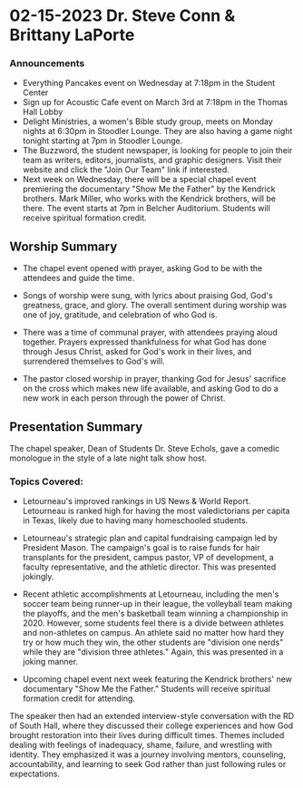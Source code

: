 # 02-15-2023 Dr. Steve Conn & Brittany LaPorte



### Announcements

- Everything Pancakes event on Wednesday at 7:18pm in the Student Center
- Sign up for Acoustic Cafe event on March 3rd at 7:18pm in the Thomas Hall Lobby  
- Delight Ministries, a women's Bible study group, meets on Monday nights at 6:30pm in Stoodler Lounge. They are also having a game night tonight starting at 7pm in Stoodler Lounge.
- The Buzzword, the student newspaper, is looking for people to join their team as writers, editors, journalists, and graphic designers. Visit their website and click the "Join Our Team" link if interested.
- Next week on Wednesday, there will be a special chapel event premiering the documentary "Show Me the Father" by the Kendrick brothers. Mark Miller, who works with the Kendrick brothers, will be there. The event starts at 7pm in Belcher Auditorium. Students will receive spiritual formation credit.


## Worship Summary

- The chapel event opened with prayer, asking God to be with the attendees and guide the time. 

- Songs of worship were sung, with lyrics about praising God, God's greatness, grace, and glory. The overall sentiment during worship was one of joy, gratitude, and celebration of who God is.

- There was a time of communal prayer, with attendees praying aloud together. Prayers expressed thankfulness for what God has done through Jesus Christ, asked for God's work in their lives, and surrendered themselves to God's will. 

- The pastor closed worship in prayer, thanking God for Jesus' sacrifice on the cross which makes new life available, and asking God to do a new work in each person through the power of Christ.


## Presentation Summary

The chapel speaker, Dean of Students Dr. Steve Echols, gave a comedic monologue in the style of a late night talk show host. 

### Topics Covered:

- Letourneau's improved rankings in US News & World Report. Letourneau is ranked high for having the most valedictorians per capita in Texas, likely due to having many homeschooled students. 

- Letourneau's strategic plan and capital fundraising campaign led by President Mason. The campaign's goal is to raise funds for hair transplants for the president, campus pastor, VP of development, a faculty representative, and the athletic director. This was presented jokingly.

- Recent athletic accomplishments at Letourneau, including the men's soccer team being runner-up in their league, the volleyball team making the playoffs, and the men's basketball team winning a championship in 2020. However, some students feel there is a divide between athletes and non-athletes on campus. An athlete said no matter how hard they try or how much they win, the other students are "division one nerds" while they are "division three athletes." Again, this was presented in a joking manner.

- Upcoming chapel event next week featuring the Kendrick brothers' new documentary "Show Me the Father." Students will receive spiritual formation credit for attending.

The speaker then had an extended interview-style conversation with the RD of South Hall, where they discussed their college experiences and how God brought restoration into their lives during difficult times. Themes included dealing with feelings of inadequacy, shame, failure, and wrestling with identity. They emphasized it was a journey involving mentors, counseling, accountability, and learning to seek God rather than just following rules or expectations.